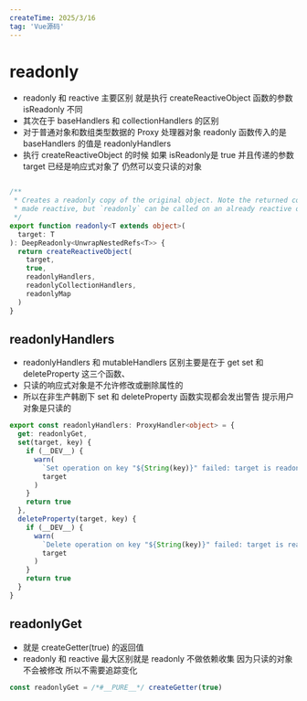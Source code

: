 ```yaml
---
createTime: 2025/3/16
tag: 'Vue源码'
---
```

# readonly

* readonly  和 reactive 主要区别 就是执行 createReactiveObject 函数的参数 isReadonly 不同
* 其次在于 baseHandlers 和 collectionHandlers 的区别
* 对于普通对象和数组类型数据的 Proxy 处理器对象  readonly 函数传入的是 baseHandlers 的值是  readonlyHandlers
* 执行 createReactiveObject 的时候 如果 isReadonly是 true 并且传递的参数 target 已经是响应式对象了 仍然可以变只读的对象

```ts

/**
 * Creates a readonly copy of the original object. Note the returned copy is not
 * made reactive, but `readonly` can be called on an already reactive object.
 */
export function readonly<T extends object>(
  target: T
): DeepReadonly<UnwrapNestedRefs<T>> {
  return createReactiveObject(
    target,
    true,
    readonlyHandlers,
    readonlyCollectionHandlers,
    readonlyMap
  )
}

```

## readonlyHandlers

* readonlyHandlers 和 mutableHandlers 区别主要是在于 get set 和 deleteProperty 这三个函数、
* 只读的响应式对象是不允许修改或删除属性的
* 所以在非生产韩剧下 set 和 deleteProperty 函数实现都会发出警告 提示用户对象是只读的

```ts
export const readonlyHandlers: ProxyHandler<object> = {
  get: readonlyGet,
  set(target, key) {
    if (__DEV__) {
      warn(
        `Set operation on key "${String(key)}" failed: target is readonly.`,
        target
      )
    }
    return true
  },
  deleteProperty(target, key) {
    if (__DEV__) {
      warn(
        `Delete operation on key "${String(key)}" failed: target is readonly.`,
        target
      )
    }
    return true
  }
}
```

## readonlyGet

* 就是 createGetter(true) 的返回值
* readonly  和 reactive  最大区别就是 readonly 不做依赖收集 因为只读的对象不会被修改 所以不需要追踪变化

```ts
const readonlyGet = /*#__PURE__*/ createGetter(true)
```
